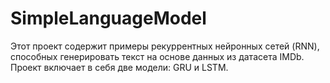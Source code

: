 # SimpleLanguageModel
Этот проект содержит примеры рекуррентных нейронных сетей (RNN), способных генерировать текст на основе данных из датасета IMDb. Проект включает в себя две модели: GRU и LSTM.
